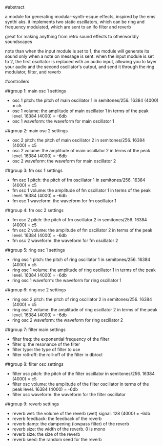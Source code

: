 #abstract

a module for generating modular-synth-esque effects, inspired by the ems synthi aks. it implements two static oscillators, which can be ring and frequency modulated, which are sent to an lfo filter and reverb

great for making anything from retro sound effects to otherworldly soundscapes

note than when the input module is set to 1, the module will generate its sound only when a note on message is sent. when the input module is set to 2, the first oscillator is replaced with an audio input, allowing you to layer your audio and the second oscillator's output, and send it through the ring modulator, filter, and reverb

#controllers

##group 1: main osc 1 settings

- osc 1 pitch: the pitch of main oscillator 1 in semitones/256. 16384 (4000) = c5
- osc 1 volume: the amplitude of main oscillator 1 in terms of the peak level. 16384 (4000) = -6db
- osc 1 waveform: the waveform for main oscillator 1

##group 2: main osc 2 settings

- osc 2 pitch: the pitch of main oscillator 2 in semitones/256. 16384 (4000) = c5
- osc 2 volume: the amplitude of main oscillator 2 in terms of the peak level. 16384 (4000) = -6db
- osc 2 waveform: the waveform for main oscillator 2

##group 3: fm osc 1 settings

- fm osc 1 pitch: the pitch of fm oscillator 1 in semitones/256. 16384 (4000) = c5
- fm osc 1 volume: the amplitude of fm oscillator 1 in terms of the peak level. 16384 (4000) = -6db
- fm osc 1 waveform: the waveform for fm oscillator 1

##group 4: fm osc 2 settings

- fm osc 2 pitch: the pitch of fm oscillator 2 in semitones/256. 16384 (4000) = c5
- fm osc 2 volume: the amplitude of fm oscillator 2 in terms of the peak level. 16384 (4000) = -6db
- fm osc 2 waveform: the waveform for fm oscillator 2

##group 5: ring osc 1 settings

- ring osc 1 pitch: the pitch of ring oscillator 1 in semitones/256. 16384 (4000) = c5
- ring osc 1 volume: the amplitude of ring oscillator 1 in terms of the peak level. 16384 (4000) = -6db
- ring osc 1 waveform: the waveform for ring oscillator 1

##group 6: ring osc 2 settings

- ring osc 2 pitch: the pitch of ring oscillator 2 in semitones/256. 16384 (4000) = c5
- ring osc 2 volume: the amplitude of ring oscillator 2 in terms of the peak level. 16384 (4000) = -6db
- ring osc 2 waveform: the waveform for ring oscillator 2

##group 7: filter main settings

- filter freq: the exponential frequency of the filter
- filter q: the resonance of the filter
- filter type: the type of filter to use
- filter roll-off: the roll-off of the filter in db/oct

##group 8: filter osc settings

- filter osc pitch: the pitch of the filter oscillator in semitones/256. 16384 (4000) = c5
- filter osc volume: the amplitude of the filter oscillator in terms of the peak level. 16384 (4000) = -6db
- filter osc waveform: the waveform for the filter oscillator

##group 9: reverb settings

- reverb wet: the volume of the reverb (wet) signal. 128 (4000) = -6db
- reverb feedback: the feedback of the reverb
- reverb damp: the dampening (lowpass filter) of the reverb
- reverb size: the width of the reverb. 0 is mono
- reverb size: the size of the reverb
- reverb seed: the random seed for the reverb